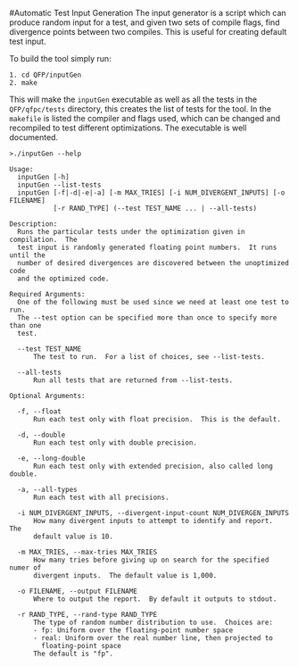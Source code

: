 #Automatic Test Input Generation
The input generator is a script which can produce random input for a test, and given two sets of compile flags, find divergence points between two compiles. This is useful for creating default test input.

To build the tool simply run:

	1. cd QFP/inputGen
	2. make

This will make the `inputGen` executable as well as all the tests in the `QFP/qfpc/tests` directory, this creates the list of tests for the tool. In the `makefile` is listed the compiler and flags used, which can be changed and recompiled to test different optimizations. The executable is well documented.

```
>./inputGen --help

Usage:
  inputGen [-h]
  inputGen --list-tests
  inputGen [-f|-d|-e|-a] [-m MAX_TRIES] [-i NUM_DIVERGENT_INPUTS] [-o FILENAME]
           [-r RAND_TYPE] (--test TEST_NAME ... | --all-tests)

Description:
  Runs the particular tests under the optimization given in compilation.  The
  test input is randomly generated floating point numbers.  It runs until the
  number of desired divergences are discovered between the unoptimized code
  and the optimized code.

Required Arguments:
  One of the following must be used since we need at least one test to run.
  The --test option can be specified more than once to specify more than one
  test.

  --test TEST_NAME
      The test to run.  For a list of choices, see --list-tests.

  --all-tests
      Run all tests that are returned from --list-tests.

Optional Arguments:

  -f, --float
      Run each test only with float precision.  This is the default.

  -d, --double
      Run each test only with double precision.

  -e, --long-double
      Run each test only with extended precision, also called long double.

  -a, --all-types
      Run each test with all precisions.

  -i NUM_DIVERGENT_INPUTS, --divergent-input-count NUM_DIVERGEN_INPUTS
      How many divergent inputs to attempt to identify and report.  The
      default value is 10.

  -m MAX_TRIES, --max-tries MAX_TRIES
      How many tries before giving up on search for the specified numer of
      divergent inputs.  The default value is 1,000.

  -o FILENAME, --output FILENAME
      Where to output the report.  By default it outputs to stdout.

  -r RAND_TYPE, --rand-type RAND_TYPE
      The type of random number distribution to use.  Choices are:
      - fp: Uniform over the floating-point number space
      - real: Uniform over the real number line, then projected to
        floating-point space
      The default is "fp".

```